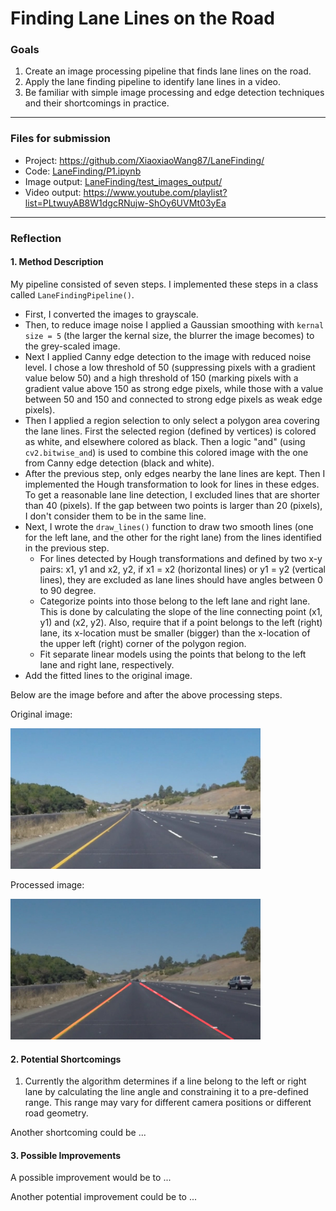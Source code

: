 # Finding Lane Lines on the Road

### Goals

1. Create an image processing pipeline that finds lane lines on the road.
2. Apply the lane finding pipeline to identify lane lines in a video.
3. Be familiar with simple image processing and edge detection techniques and their shortcomings in practice.


---

### Files for submission

- Project: https://github.com/XiaoxiaoWang87/LaneFinding/
- Code: [LaneFinding/P1.ipynb](https://github.com/XiaoxiaoWang87/LaneFinding/blob/master/P1.ipynb)
- Image output: [LaneFinding/test_images_output/](https://github.com/XiaoxiaoWang87/LaneFinding/tree/master/test_images_output)
- Video output: https://www.youtube.com/playlist?list=PLtwuyAB8W1dgcRNujw-ShOy6UVMt03yEa

---

### Reflection

#### 1. Method Description

My pipeline consisted of seven steps. I implemented these steps in a class called `LaneFindingPipeline()`.

- First, I converted the images to grayscale.
- Then, to reduce image noise I applied a Gaussian smoothing with `kernal size = 5` (the larger the kernal size, the blurrer the image becomes) to the grey-scaled image.
- Next I applied Canny edge detection to the image with reduced noise level. I chose a low threshold of 50 (suppressing pixels with a gradient value below 50) and a high threshold of 150 (marking pixels with a gradient value above 150 as strong edge pixels, while those with a value between 50 and 150 and connected to strong edge pixels as weak edge pixels).
- Then I applied a region selection to only select a polygon area covering the lane lines. First the selected region (defined by vertices) is colored as white, and elsewhere colored as black. Then a logic "and"  (using `cv2.bitwise_and`) is used to combine this colored image with the one from Canny edge detection (black and white).
- After the previous step, only edges nearby the lane lines are kept. Then I implemented the Hough transformation to look for lines in these edges. To get a reasonable lane line detection, I excluded lines that are shorter than 40 (pixels). If the gap between two points is larger than 20 (pixels), I don't consider them to be in the same line.
- Next, I wrote the `draw_lines()` function to draw two smooth lines (one for the left lane, and the other for the right lane) from the lines identified in the previous step.
  - For lines detected by Hough transformations and defined by two x-y pairs: x1, y1 and x2, y2, if x1 = x2 (horizontal lines) or y1 = y2 (vertical lines), they are excluded as lane lines should have angles between 0 to 90 degree.
  - Categorize points into those belong to the left lane and right lane. This is done by calculating the slope of the line connecting point (x1, y1) and (x2, y2). Also, require that if a point belongs to the left (right) lane, its x-location must be smaller (bigger) than the x-location of the upper left (right) corner of the polygon region.
  - Fit separate linear models using the points that belong to the left lane and right lane, respectively.
- Add the fitted lines to the original image.

Below are the image before and after the above processing steps.

Original image:

<img src="https://github.com/XiaoxiaoWang87/LaneFinding/blob/master/test_images/solidYellowCurve.jpg" width="400">

Processed image:

<img src="https://github.com/XiaoxiaoWang87/LaneFinding/blob/master/test_images_output/solidYellowCurve.jpg" width="400">


#### 2. Potential Shortcomings

1. Currently the algorithm determines if a line belong to the left or right lane by calculating the line angle and constraining it to a pre-defined range. This range may vary for different camera positions or different road geometry.



Another shortcoming could be ...


#### 3. Possible Improvements

A possible improvement would be to ...

Another potential improvement could be to ...
